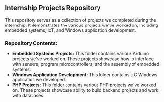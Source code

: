## Internship Projects Repository
This repository serves as a collection of projects we completed during the internship. It demonstrates the various projects we've worked on, including embedded systems, IoT, and Windows application development.

### Repository Contents:

* **Embedded Systems Projects:** This folder contains various Arduino projects we've worked on. These projects showcase how to interface with sensors, program microcontrollers, and the assembly of embedded systems.
* **Windows Application Development:** This folder contains a C Windows application we developed.
* **PHP Projects:** This folder contains various PHP projects we've worked on. These projects showcase ability to build backend projects and work with databases.
